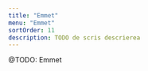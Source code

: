 ```yaml
---
title: "Emmet"
menu: "Emmet"
sortOrder: 11
description: TODO de scris descrierea
---
```


@TODO: Emmet
